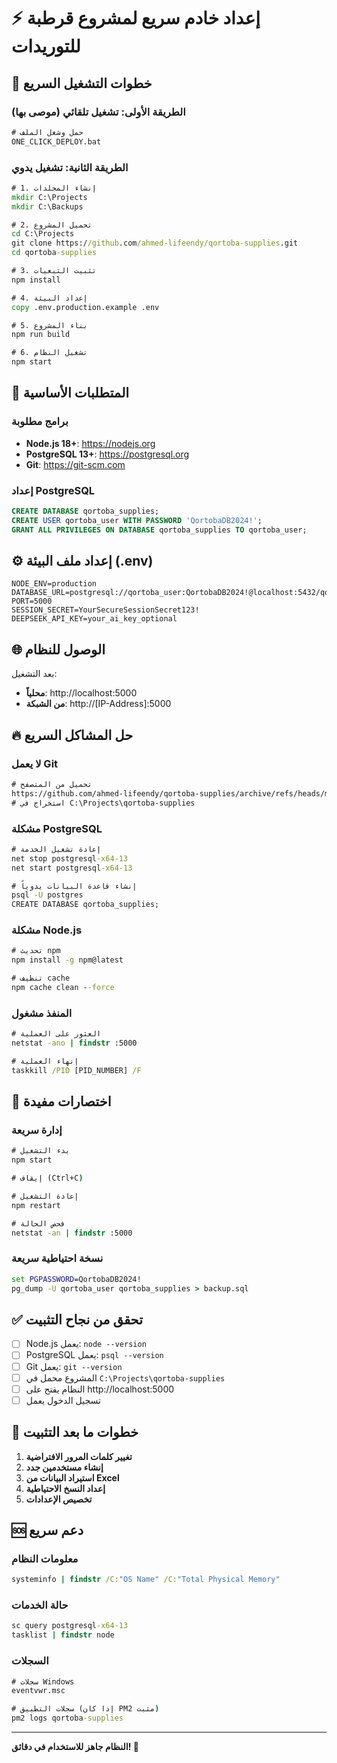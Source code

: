 # ⚡ إعداد خادم سريع لمشروع قرطبة للتوريدات

## 🚀 خطوات التشغيل السريع

### الطريقة الأولى: تشغيل تلقائي (موصى بها)
```cmd
# حمل وشغل الملف
ONE_CLICK_DEPLOY.bat
```

### الطريقة الثانية: تشغيل يدوي
```cmd
# 1. إنشاء المجلدات
mkdir C:\Projects
mkdir C:\Backups

# 2. تحميل المشروع
cd C:\Projects
git clone https://github.com/ahmed-lifeendy/qortoba-supplies.git
cd qortoba-supplies

# 3. تثبيت التبعيات
npm install

# 4. إعداد البيئة
copy .env.production.example .env

# 5. بناء المشروع
npm run build

# 6. تشغيل النظام
npm start
```

## 🔧 المتطلبات الأساسية

### برامج مطلوبة
- **Node.js 18+**: https://nodejs.org
- **PostgreSQL 13+**: https://postgresql.org
- **Git**: https://git-scm.com

### إعداد PostgreSQL
```sql
CREATE DATABASE qortoba_supplies;
CREATE USER qortoba_user WITH PASSWORD 'QortobaDB2024!';
GRANT ALL PRIVILEGES ON DATABASE qortoba_supplies TO qortoba_user;
```

## ⚙️ إعداد ملف البيئة (.env)

```env
NODE_ENV=production
DATABASE_URL=postgresql://qortoba_user:QortobaDB2024!@localhost:5432/qortoba_supplies
PORT=5000
SESSION_SECRET=YourSecureSessionSecret123!
DEEPSEEK_API_KEY=your_ai_key_optional
```

## 🌐 الوصول للنظام

بعد التشغيل:
- **محلياً**: http://localhost:5000
- **من الشبكة**: http://[IP-Address]:5000

## 🔥 حل المشاكل السريع

### لا يعمل Git
```cmd
# تحميل من المتصفح
https://github.com/ahmed-lifeendy/qortoba-supplies/archive/refs/heads/main.zip
# استخراج في C:\Projects\qortoba-supplies
```

### مشكلة PostgreSQL
```cmd
# إعادة تشغيل الخدمة
net stop postgresql-x64-13
net start postgresql-x64-13

# إنشاء قاعدة البيانات يدوياً
psql -U postgres
CREATE DATABASE qortoba_supplies;
```

### مشكلة Node.js
```cmd
# تحديث npm
npm install -g npm@latest

# تنظيف cache
npm cache clean --force
```

### المنفذ مشغول
```cmd
# العثور على العملية
netstat -ano | findstr :5000

# إنهاء العملية
taskkill /PID [PID_NUMBER] /F
```

## 📱 اختصارات مفيدة

### إدارة سريعة
```cmd
# بدء التشغيل
npm start

# إيقاف (Ctrl+C)

# إعادة التشغيل
npm restart

# فحص الحالة
netstat -an | findstr :5000
```

### نسخة احتياطية سريعة
```cmd
set PGPASSWORD=QortobaDB2024!
pg_dump -U qortoba_user qortoba_supplies > backup.sql
```

## ✅ تحقق من نجاح التثبيت

- [ ] Node.js يعمل: `node --version`
- [ ] PostgreSQL يعمل: `psql --version`
- [ ] Git يعمل: `git --version`
- [ ] المشروع محمل في `C:\Projects\qortoba-supplies`
- [ ] النظام يفتح على http://localhost:5000
- [ ] تسجيل الدخول يعمل

## 🎯 خطوات ما بعد التثبيت

1. **تغيير كلمات المرور الافتراضية**
2. **إنشاء مستخدمين جدد**
3. **استيراد البيانات من Excel**
4. **إعداد النسخ الاحتياطية**
5. **تخصيص الإعدادات**

## 🆘 دعم سريع

### معلومات النظام
```cmd
systeminfo | findstr /C:"OS Name" /C:"Total Physical Memory"
```

### حالة الخدمات
```cmd
sc query postgresql-x64-13
tasklist | findstr node
```

### السجلات
```cmd
# سجلات Windows
eventvwr.msc

# سجلات التطبيق (إذا كان PM2 مثبت)
pm2 logs qortoba-supplies
```

---

**النظام جاهز للاستخدام في دقائق! 🚀**